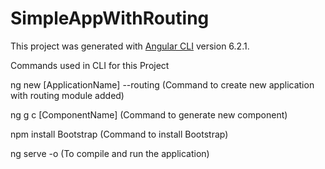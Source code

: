 # SimpleAppWithRouting

This project was generated with [Angular CLI](https://github.com/angular/angular-cli) version 6.2.1.


Commands used in CLI for this Project

ng new [ApplicationName] --routing   (Command to create new application with routing module added)

ng g c [ComponentName]  (Command to generate new component)

npm install Bootstrap (Command to install Bootstrap)

ng serve -o (To compile and run the application)
